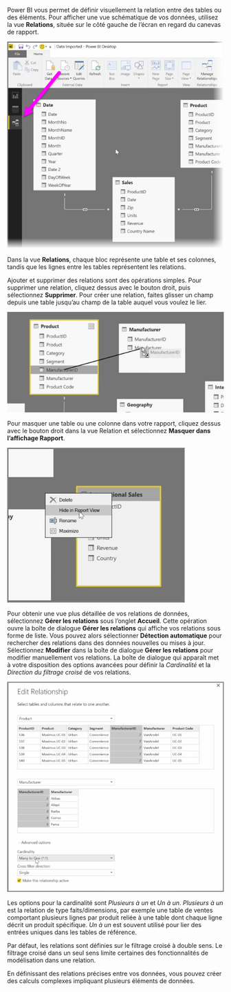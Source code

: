 Power BI vous permet de définir visuellement la relation entre des tables ou des éléments. Pour afficher une vue schématique de vos données, utilisez la vue **Relations**, située sur le côté gauche de l’écran en regard du canevas de rapport.

![](media/2-2-manage-data-relationships/2-2_1.png)

Dans la vue **Relations**, chaque bloc représente une table et ses colonnes, tandis que les lignes entre les tables représentent les relations.

Ajouter et supprimer des relations sont des opérations simples. Pour supprimer une relation, cliquez dessus avec le bouton droit, puis sélectionnez **Supprimer**. Pour créer une relation, faites glisser un champ depuis une table jusqu’au champ de la table auquel vous voulez le lier.

![](media/2-2-manage-data-relationships/2-2_2.png)

Pour masquer une table ou une colonne dans votre rapport, cliquez dessus avec le bouton droit dans la vue Relation et sélectionnez **Masquer dans l’affichage Rapport**.

![](media/2-2-manage-data-relationships/2-2_3.png)

Pour obtenir une vue plus détaillée de vos relations de données, sélectionnez **Gérer les relations** sous l’onglet **Accueil**. Cette opération ouvre la boîte de dialogue **Gérer les relations** qui affiche vos relations sous forme de liste. Vous pouvez alors sélectionner **Détection automatique** pour rechercher des relations dans des données nouvelles ou mises à jour. Sélectionnez **Modifier** dans la boîte de dialogue **Gérer les relations** pour modifier manuellement vos relations. La boîte de dialogue qui apparaît met à votre disposition des options avancées pour définir la *Cardinalité* et la *Direction du filtrage croisé* de vos relations.

![](media/2-2-manage-data-relationships/2-2_4.png)

Les options pour la cardinalité sont *Plusieurs à un* et *Un à un*. *Plusieurs à un* est la relation de type faits/dimensions, par exemple une table de ventes comportant plusieurs lignes par produit reliée à une table dont chaque ligne décrit un produit spécifique. *Un à un* est souvent utilisé pour lier des entrées uniques dans les tables de référence.

Par défaut, les relations sont définies sur le filtrage croisé à double sens. Le filtrage croisé dans un seul sens limite certaines des fonctionnalités de modélisation dans une relation.

En définissant des relations précises entre vos données, vous pouvez créer des calculs complexes impliquant plusieurs éléments de données.

